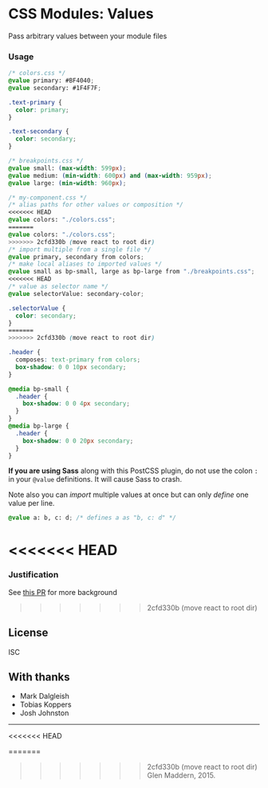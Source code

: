 # CSS Modules: Values

Pass arbitrary values between your module files

### Usage

```css
/* colors.css */
@value primary: #BF4040;
@value secondary: #1F4F7F;

.text-primary {
  color: primary;
}

.text-secondary {
  color: secondary;
}
```

```css
/* breakpoints.css */
@value small: (max-width: 599px);
@value medium: (min-width: 600px) and (max-width: 959px);
@value large: (min-width: 960px);
```

```css
/* my-component.css */
/* alias paths for other values or composition */
<<<<<<< HEAD
@value colors: "./colors.css";
=======
@value colors: "./colors.css"; 
>>>>>>> 2cfd330b (move react to root dir)
/* import multiple from a single file */
@value primary, secondary from colors;
/* make local aliases to imported values */
@value small as bp-small, large as bp-large from "./breakpoints.css";
<<<<<<< HEAD
/* value as selector name */
@value selectorValue: secondary-color;

.selectorValue {
  color: secondary;
}
=======
>>>>>>> 2cfd330b (move react to root dir)

.header {
  composes: text-primary from colors;
  box-shadow: 0 0 10px secondary;
}

@media bp-small {
  .header {
    box-shadow: 0 0 4px secondary;
  }
}
@media bp-large {
  .header {
    box-shadow: 0 0 20px secondary;
  }
}
```

**If you are using Sass** along with this PostCSS plugin, do not use the colon `:` in your `@value` definitions. It will cause Sass to crash.

Note also you can _import_ multiple values at once but can only _define_ one value per line.

```css
@value a: b, c: d; /* defines a as "b, c: d" */
```

<<<<<<< HEAD
=======
### Justification

See [this PR](https://github.com/css-modules/css-modules-loader-core/pull/28) for more background

>>>>>>> 2cfd330b (move react to root dir)
## License

ISC

## With thanks

- Mark Dalgleish
- Tobias Koppers
- Josh Johnston

---
<<<<<<< HEAD

=======
>>>>>>> 2cfd330b (move react to root dir)
Glen Maddern, 2015.
